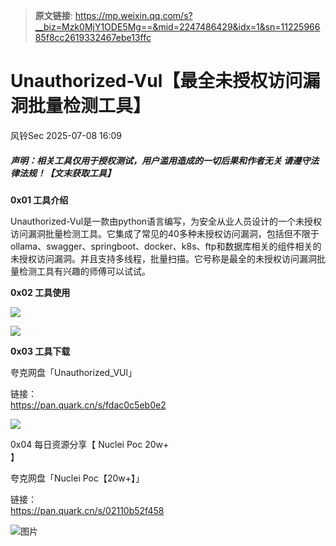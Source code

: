 > **原文链接**: https://mp.weixin.qq.com/s?__biz=Mzk0MjY1ODE5Mg==&mid=2247486429&idx=1&sn=1122596685f8cc2619332467ebe13ffc

#  Unauthorized-Vul【最全未授权访问漏洞批量检测工具】  
 风铃Sec   2025-07-08 16:09  
  
##### 声明：相关工具仅用于授权测试，用户滥用造成的一切后果和作者无关 请遵守法律法规！【文末获取工具】  
  
**0x01 工具介绍**  
  
  
Unauthorized-Vul是一款由python语言编写，为安全从业人员设计的一个未授权访问漏洞批量检测工具。它集成了常见的40多种未授权访问漏洞，包括但不限于ollama、swagger、springboot、docker、k8s、ftp和数据库相关的组件相关的未授权访问漏洞。并且支持多线程，批量扫描。它号称是最全的未授权访问漏洞批量检测工具有兴趣的师傅可以试试。  
  
**0x02 工具使用**  
  
  
![](https://mmbiz.qpic.cn/mmbiz_png/qGTEdaLg0HnSwsGTaCJayGiaPkDmUFmwiciaw8vNAicuKXic5Z01gqML6zyP5IlXLnzeEIcMG3gues9csozAXdzNjqg/640?wx_fmt=png&from=appmsg "")  
  
![](https://mmbiz.qpic.cn/mmbiz_png/qGTEdaLg0HnSwsGTaCJayGiaPkDmUFmwicXMSNDYfHDvnBLpB8iclAv9bklFU8fuDP6GcNDiawkWUzGrO335ib4wOLw/640?wx_fmt=png&from=appmsg "")  
  
**0x03 工具下载**  
  
夸克网盘「Unauthorized_VUl」  
  
链接：  
https://pan.quark.cn/s/fdac0c5eb0e2  
  
![](https://mmbiz.qpic.cn/mmbiz_png/qGTEdaLg0HnSwsGTaCJayGiaPkDmUFmwic06tdqpLbN1DhNF294lrJDGUdK7KpecJ5AOG21YGSCQ7klia7v66uszA/640?wx_fmt=png&from=appmsg "")  
  
0x04 每日资源分享【 Nuclei Poc 20w+  
】  
  
夸克网盘「Nuclei Poc【20w+】」  
  
链接：  
https://pan.quark.cn/s/02110b52f458  
  
![图片](https://mmbiz.qpic.cn/mmbiz_png/qGTEdaLg0HmtJdLjMFJbREfWeqjvGCQ3iaiaXiaua6Mylo4iaxvesxLRib9B4cPlgVFVBTBtzXV59mjKyuS2GbQrP5g/640?wx_fmt=png&from=appmsg&watermark=1&wxfrom=5&wx_lazy=1&tp=wxpic "")  
  
  
